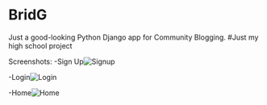 # BridG
Just a good-looking Python Django app for Community Blogging. 
#Just my high school project

Screenshots:
-Sign Up![Signup](https://user-images.githubusercontent.com/50264624/128216566-3ba411a3-8035-49eb-9b48-1019fc2c2dcc.png)

-Login![Login](https://user-images.githubusercontent.com/50264624/128216608-fba529ed-bfe1-4403-a330-349f1afbddc1.png)

-Home![Home](https://user-images.githubusercontent.com/50264624/128216635-43020afd-f6b6-40d6-80f1-f80d02eb1e1e.png)

